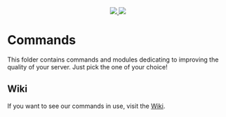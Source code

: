 <div align="center">
  <a href="#Commands">  
    <img src="https://img.shields.io/badge/Folders-10-brightgreen.svg?style=for-the-badge">
   <img src="https://img.shields.io/badge/Commands-60+-brightgreen.svg?style=for-the-badge">
  </a>
</div>

# Commands
This folder contains commands and modules dedicating to improving the quality of your server. Just pick the one of your choice!

## Wiki
If you want to see our commands in use, visit the [Wiki](https://github.com/Strand-Custom-Commands/Strand-Custom-Commands/wiki). 
